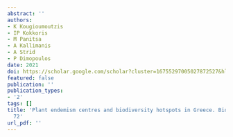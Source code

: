 ```yaml
---
abstract: ''
authors:
- K Kougioumoutzis
- IP Kokkoris
- M Panitsa
- A Kallimanis
- A Strid
- P Dimopoulos
date: 2021
doi: https://scholar.google.com/scholar?cluster=16755297005027872527&hl=en&oi=scholarr
featured: false
publication: ''
publication_types:
- '2'
tags: []
title: 'Plant endemism centres and biodiversity hotspots in Greece. Biology 10 (2):
  72'
url_pdf: ''
---
```

